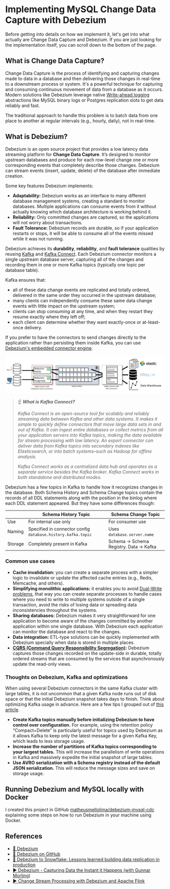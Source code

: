 # Implementing MySQL Change Data Capture with Debezium

Before getting into details on how we implement it, let's get into what actually are Change Data Capture and Debezium. If you are just looking for the implementation itself, you can scroll down to the bottom of the page.

## What is Change Data Capture?

Change Data Capture is the process of identifying and capturing changes made to data in a database and then delivering those changes in real-time to a downstream process or system. It's a powerful technique for capturing and consuming continuous movement of data from a database as it occurs. Modern solutions like Debezium leverage native [Write-ahead logging](https://en.wikipedia.org/wiki/Write-ahead_logging) abstractions like MySQL binary logs or Postgres replication slots to get data reliably and fast.

The traditional approach to handle this problem is to batch data from one place to another at regular intervals (e.g., hourly, daily), not in real-time.

## What is Debezium?

Debezium is an open source project that provides a low latency data streaming platform for **Change Data Capture**. It’s designed to monitor upstream databases and produce for each row-level change one or more corresponding events that completely describe those changes. Debezium can stream events (insert, update, delete) of the database after immediate creation.

Some key features Debezium implements:
* **Adaptability:** Debezium works as an interface to many different database management systems, creating a standard to monitor databases. Multiple applications can consume events from it without actually knowing which database architecture is working behind it.
* **Reliability:** Only committed changes are captured, so the applications will not worry about transactions.
* **Fault Tolerance:** Debezium records are durable, so if your application restarts or stops, it will be able to consume all of the events missed while it was not running.

Debezium achieves its **durability**, **reliability**, and **fault tolerance** qualities by reusing [Kafka](https://kafka.apache.org/) and [Kafka Connect](https://docs.confluent.io/platform/current/connect/index.html). Each Debezium connector monitors a single upstream database server, capturing all of the changes and recording them in one or more Kafka topics (typically one topic per database table). 

Kafka ensures that:
* all of these data change events are replicated and totally ordered, delivered in the same order they occurred in the upstream database;
* many clients can independently consume these same data change events with little impact on the upstream system;
* clients can stop consuming at any time, and when they restart they resume exactly where they left off;
* each client can determine whether they want exactly-once or at-least-once delivery.

If you prefer to have the connectors to send changes directly to the application rather than persisting them inside Kafka, you can use [Debezium's embedded connector engine](https://debezium.io/documentation/reference/stable/development/engine.html).

![Debezium's Architecture](img/debezium-architecture.png)

> ☝️ _**What is Kafka Connect?**_
>
> _Kafka Connect is an open-source tool for scalably and reliably streaming data between Kafka and other data systems. It makes it simple to quickly define connectors that move large data sets in and out of Kafka. It can ingest entire databases or collect metrics from all your application servers into Kafka topics, making the data available for stream processing with low latency. An export connector can deliver data from Kafka topics into secondary indexes like Elasticsearch, or into batch systems–such as Hadoop for offline analysis._
> 
> _Kafka Connect works as a centralized data hub and operates as a separate service besides the Kafka broker. Kafka Connect works in both standalone and distributed modes._

Debezium has a few topics in Kafka to handle how it recognizes changes in the database. Both Schema History and Schema Change topics contain the records of all DDL statements along with the position in the binlog where each DDL statement appeared. But they have some differences though:

|   	| Schema History Topic | Schema Change Topic |
|---	|---	|---	|
| Use | For internal use only | For consumer use |
| Naming | Specified in connector config `database.history.kafka.topic` | Uses `database.server.name` |
| Storage | Completely present in Kafka | Schema → Schema Registry. Data → Kafka |

### Common use cases

* **Cache invalidation:** you can create a separate process with a simpler logic to invalidate or update the affected cache entries (e.g., Redis, Memcache, and others).
* **Simplifying monolithic applications:** it enables you to avoid [Dual-Write problems](https://www.confluent.io/blog/dual-write-problem/), that way you can create separate processes to handle cases where you need to write to multiple systems outside of a single transaction, avoid the risks of losing data or spreading data inconsistencies throughout the systems.
* **Sharing databases:** Debezium makes it very straightforward for one application to become aware of the changes committed by another application within one single database. With Debezium each application can monitor the database and react to the changes.
* **Data integration:** ETL-type solutions can be quickly implemented with Debezium specially when data is stored in multiple places.
* **[CQRS (Command Query Responsibility Segregation)](https://martinfowler.com/bliki/CQRS.html):** Debezium captures those changes recorded on the update-side in durable, totally ordered streams that are consumed by the services that asynchronously update the read-only views.

### Thoughts on Debezium, Kafka and optimizations

When using several Debezium connectors in the same Kafka cluster with large tables, it is not uncommon that a given Kafka node runs out of disk space or that the initial Debezium snapshot takes days to finish. Think about optimizing Kafka usage in advance. Here are a few tips I grouped out of [this article](https://medium.com/shippeo-tech-blog/debezium-to-snowflake-lessons-learned-building-data-replication-in-production-a5430a9fe85b).

* **Create Kafka topics manually before initializing Debezium to have control over configuration.** For example, using the retention policy “Compact+Delete” is particularly useful for topics used by Debezium as it allows Kafka to keep only the latest message for a given Kafka Key, which leads to less storage usage.
* **Increase the number of partitions of Kafka topics corresponding to your largest tables.** This will increase the parallelism of write operations in Kafka and massively expedite the initial snapshot of large tables.
* **Use AVRO serialization with a Schema registry instead of the default JSON serialization.** This will reduce the message sizes and save on storage usage.

## Running Debezium and MySQL locally with Docker

I created this project in GitHub [matheusmellolima/debezium-mysql-cdc](https://github.com/matheusmellolima/debezium-mysql-cdc) explaining some steps on how to run Debezium in your machine using Docker.

## References

* [📃 Debezium](https://debezium.io/)
* [📃 Debezium on GitHub](https://github.com/debezium/debezium)
* [📃 Debezium to Snowflake: Lessons learned building data replication in production](https://medium.com/shippeo-tech-blog/debezium-to-snowflake-lessons-learned-building-data-replication-in-production-a5430a9fe85b)
* [▶️ Debezium - Capturing Data the Instant it Happens (with Gunnar Morling)](https://www.youtube.com/watch?v=88j7EEiyqzM)
* [▶️ Change Stream Processing with Debezium and Apache Flink](https://youtu.be/31OrDF0RQgs)
